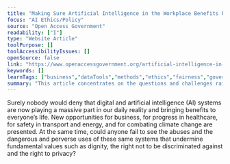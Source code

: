 ```yaml
---
title: "Making Sure Artificial Intelligence in the Workplace Benefits People"
focus: "AI Ethics/Policy"
source: "Open Access Government"
readability: ["I"]
type: "Website Article"
toolPurpose: []
toolAccessibilityIssues: []
openSource: false
link: "https://www.openaccessgovernment.org/artificial-intelligence-in-the-workplace/84208/"
keywords: []
learnTags: ["business","dataTools","methods","ethics","fairness","government"]
summary: "This article concentrates on the questions and challenges raised by AI systems when introduced into the workplace and provides some recommendations for successful integration. "
---
```

Surely nobody would deny that digital and artificial intelligence (AI) systems are now playing a massive part in our daily reality and bringing benefits to everyone’s life. New opportunities for business, for progress in healthcare, for safety in transport and energy, and for combating climate change are presented. At the same time, could anyone fail to see the abuses and the dangerous and perverse uses of these same systems that undermine fundamental values such as dignity, the right not to be discriminated against and the right to privacy?
